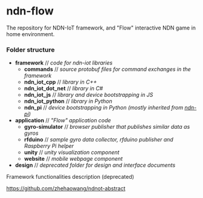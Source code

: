 # ndn-flow

The repository for NDN-IoT framework, and "Flow" interactive NDN game in home environment.

### Folder structure
 - **framework** // _code for ndn-iot libraries_
    -  **commands** // _source protobuf files for command exchanges in the framework_
    -  **ndn\_iot\_cpp** // _library in C++_
    -  **ndn\_iot\_dot\_net** // _library in C\#_
    -  **ndn\_iot\_js** // _library and device bootstrapping in JS_
    -  **ndn\_iot\_python** // _library in Python_
    -  **ndn\_pi** // _device bootstrapping in Python (mostly inherited from [ndn-pi](https://github.com/remap/ndn-pi))_
 - **application** // _"Flow" application code_
    -  **gyro-simulator** // _browser publisher that publishes similar data as gyros_
    -  **rfduino** // _sample gyro data collector, rfduino publisher and Raspberry Pi helper_
    -  **unity** // _unity visualization component_
    -  **website** // _mobile webpage component_
 - **design** // _deprecated folder for design and interface documents_

Framework functionalities description (deprecated)

https://github.com/zhehaowang/ndnot-abstract

